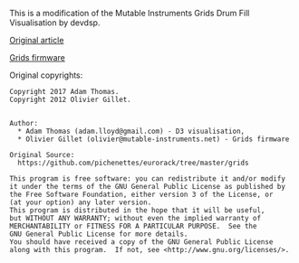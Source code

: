 This is a modification of the Mutable Instruments Grids Drum Fill Visualisation by devdsp.

[Original article](https://devdsp.com/grids.html)

[Grids firmware](https://github.com/pichenettes/eurorack/tree/master/grids)

Original copyrights:

```
Copyright 2017 Adam Thomas.
Copyright 2012 Olivier Gillet.


Author: 
  * Adam Thomas (adam.lloyd@gmail.com) - D3 visualisation,
  * Olivier Gillet (olivier@mutable-instruments.net) - Grids firmware 

Original Source:
  https://github.com/pichenettes/eurorack/tree/master/grids

This program is free software: you can redistribute it and/or modify
it under the terms of the GNU General Public License as published by
the Free Software Foundation, either version 3 of the License, or
(at your option) any later version.
This program is distributed in the hope that it will be useful,
but WITHOUT ANY WARRANTY; without even the implied warranty of
MERCHANTABILITY or FITNESS FOR A PARTICULAR PURPOSE.  See the
GNU General Public License for more details.
You should have received a copy of the GNU General Public License
along with this program.  If not, see <http://www.gnu.org/licenses/>.
```